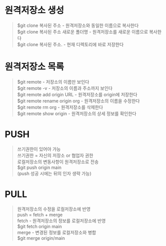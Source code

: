 # 원격저장소 생성
> $git clone 복사된 주소 - 원격저장소와 동일한 이름으로 복사한다<br>
$git clone 복사된 주소 새로운 폴더명 - 원격저장소를 새로운 이름으로 복사한다<br>
$git clone 복사된 주소. - 현재 디렉토리에 바로 저장한다<br>

# 원격저장소 목록
> $git remote - 저장소의 이름만 보인다<br>
$git remote -v - 저장소의 이름과 주소까지 보인다<br>
$git remote add origin URL - 원격저장소를 origin에 저장한다<br>
$git remote rename origin org - 원격저장소의 이름을 수정한다<br>
$git remote rm org - 원격저장소를 삭제한다<br>
$git remote show origin - 원격저장소의 상세 정보를 확인한다<br>

# PUSH
> 쓰기권한이 있어야 가능<br>
쓰기권한 = 자신의 저장소 or 협업자 권한<br>
로컬저장소의 변동사항이 원격저장소로 전송<br>
$git push origin main<br>
(push 성공 시에는 뒤의 인자 생략 가능)<br>

# PULL
> 원격저장소의 수정을 로컬저장소에 반영<br>
push = fetch + merge<br>
fetch - 원격저장소의 정보를 로컬저장소에 반영<br>
$git fetch origin main<br>
merge - 변경된 정보를 로컬저장소와 병합<br>
$git merge origin/main<br>
